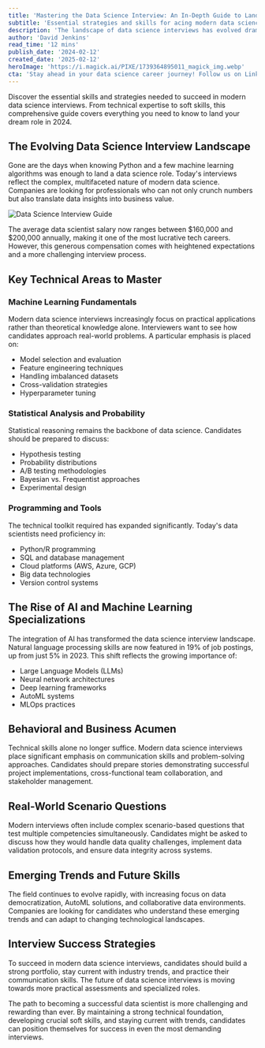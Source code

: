 ```yaml
---
title: 'Mastering the Data Science Interview: An In-Depth Guide to Landing Your Dream Role in 2024'
subtitle: 'Essential strategies and skills for acing modern data science interviews'
description: 'The landscape of data science interviews has evolved dramatically, reflecting the field's dynamic nature and the increasing sophistication of AI and machine learning technologies. As companies worldwide accelerate their digital transformation initiatives, the demand for skilled data scientists continues to soar. But with this opportunity comes increased competition and more rigorous interview processes.'
author: 'David Jenkins'
read_time: '12 mins'
publish_date: '2024-02-12'
created_date: '2025-02-12'
heroImage: 'https://i.magick.ai/PIXE/1739364895011_magick_img.webp'
cta: 'Stay ahead in your data science career journey! Follow us on LinkedIn for daily insights, interview tips, and the latest trends in data science and AI.'
---
```


Discover the essential skills and strategies needed to succeed in modern data science interviews. From technical expertise to soft skills, this comprehensive guide covers everything you need to know to land your dream role in 2024.

## The Evolving Data Science Interview Landscape

Gone are the days when knowing Python and a few machine learning algorithms was enough to land a data science role. Today's interviews reflect the complex, multifaceted nature of modern data science. Companies are looking for professionals who can not only crunch numbers but also translate data insights into business value.

![Data Science Interview Guide](https://i.magick.ai/PIXE/1739364895014_magick_img.webp)

The average data scientist salary now ranges between $160,000 and $200,000 annually, making it one of the most lucrative tech careers. However, this generous compensation comes with heightened expectations and a more challenging interview process.

## Key Technical Areas to Master

### Machine Learning Fundamentals

Modern data science interviews increasingly focus on practical applications rather than theoretical knowledge alone. Interviewers want to see how candidates approach real-world problems. A particular emphasis is placed on:

- Model selection and evaluation
- Feature engineering techniques
- Handling imbalanced datasets
- Cross-validation strategies
- Hyperparameter tuning

### Statistical Analysis and Probability

Statistical reasoning remains the backbone of data science. Candidates should be prepared to discuss:

- Hypothesis testing
- Probability distributions
- A/B testing methodologies
- Bayesian vs. Frequentist approaches
- Experimental design

### Programming and Tools

The technical toolkit required has expanded significantly. Today's data scientists need proficiency in:

- Python/R programming
- SQL and database management
- Cloud platforms (AWS, Azure, GCP)
- Big data technologies
- Version control systems

## The Rise of AI and Machine Learning Specializations

The integration of AI has transformed the data science interview landscape. Natural language processing skills are now featured in 19% of job postings, up from just 5% in 2023. This shift reflects the growing importance of:

- Large Language Models (LLMs)
- Neural network architectures
- Deep learning frameworks
- AutoML systems
- MLOps practices

## Behavioral and Business Acumen

Technical skills alone no longer suffice. Modern data science interviews place significant emphasis on communication skills and problem-solving approaches. Candidates should prepare stories demonstrating successful project implementations, cross-functional team collaboration, and stakeholder management.

## Real-World Scenario Questions

Modern interviews often include complex scenario-based questions that test multiple competencies simultaneously. Candidates might be asked to discuss how they would handle data quality challenges, implement data validation protocols, and ensure data integrity across systems.

## Emerging Trends and Future Skills

The field continues to evolve rapidly, with increasing focus on data democratization, AutoML solutions, and collaborative data environments. Companies are looking for candidates who understand these emerging trends and can adapt to changing technological landscapes.

## Interview Success Strategies

To succeed in modern data science interviews, candidates should build a strong portfolio, stay current with industry trends, and practice their communication skills. The future of data science interviews is moving towards more practical assessments and specialized roles.

The path to becoming a successful data scientist is more challenging and rewarding than ever. By maintaining a strong technical foundation, developing crucial soft skills, and staying current with trends, candidates can position themselves for success in even the most demanding interviews.
